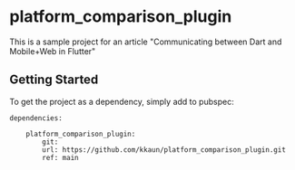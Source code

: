 # platform_comparison_plugin

This is a sample project for an article "Communicating between Dart and Mobile+Web in Flutter"

## Getting Started

To get the project as a dependency, simply add to pubspec:

```
dependencies:

    platform_comparison_plugin:
        git:
        url: https://github.com/kkaun/platform_comparison_plugin.git
        ref: main
```

